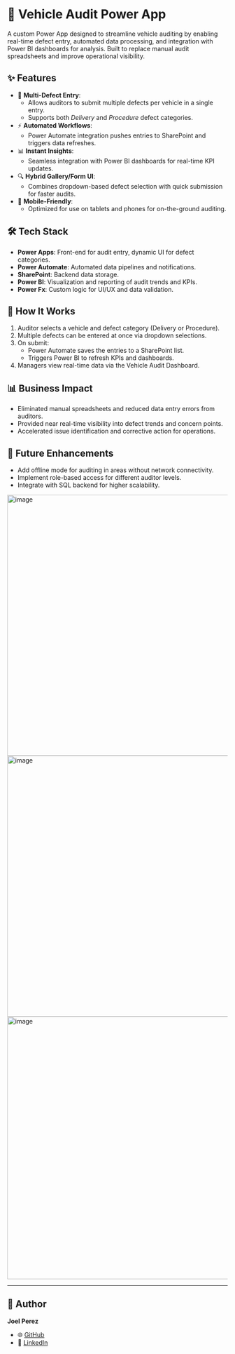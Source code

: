 # 📱 Vehicle Audit Power App

A custom Power App designed to streamline vehicle auditing by enabling real-time defect entry, automated data processing, and integration with Power BI dashboards for analysis. Built to replace manual audit spreadsheets and improve operational visibility.

## ✨ Features
- 📝 **Multi-Defect Entry**:
  - Allows auditors to submit multiple defects per vehicle in a single entry.
  - Supports both *Delivery* and *Procedure* defect categories.
- ⚡ **Automated Workflows**:
  - Power Automate integration pushes entries to SharePoint and triggers data refreshes.
- 📊 **Instant Insights**:
  - Seamless integration with Power BI dashboards for real-time KPI updates.
- 🔍 **Hybrid Gallery/Form UI**:
  - Combines dropdown-based defect selection with quick submission for faster audits.
- 📱 **Mobile-Friendly**:
  - Optimized for use on tablets and phones for on-the-ground auditing.

## 🛠️ Tech Stack
- **Power Apps**: Front-end for audit entry, dynamic UI for defect categories.
- **Power Automate**: Automated data pipelines and notifications.
- **SharePoint**: Backend data storage.
- **Power BI**: Visualization and reporting of audit trends and KPIs.
- **Power Fx**: Custom logic for UI/UX and data validation.

## 🚀 How It Works
1. Auditor selects a vehicle and defect category (Delivery or Procedure).
2. Multiple defects can be entered at once via dropdown selections.
3. On submit:
   - Power Automate saves the entries to a SharePoint list.
   - Triggers Power BI to refresh KPIs and dashboards.
4. Managers view real-time data via the Vehicle Audit Dashboard.

## 📊 Business Impact
- Eliminated manual spreadsheets and reduced data entry errors from auditors.
- Provided near real-time visibility into defect trends and concern points.
- Accelerated issue identification and corrective action for operations.

## 🔮 Future Enhancements
- Add offline mode for auditing in areas without network connectivity.
- Implement role-based access for different auditor levels.
- Integrate with SQL backend for higher scalability.


<img width="1073" height="595" alt="image" src="https://github.com/user-attachments/assets/a1bf0841-c89b-43dd-b710-363e146120dd" />
<img width="1073" height="595" alt="image" src="https://github.com/user-attachments/assets/d75ee149-f4d6-47be-bd92-b75f109efa74" />
<img width="1075" height="599" alt="image" src="https://github.com/user-attachments/assets/6098e167-d0cd-4d9c-9433-f1b7065e1444" />


---

## 👤 Author
**Joel Perez**  
- 🌐 [GitHub](https://github.com/JoelProjectHub)  
- 💼 [LinkedIn](https://linkedin.com/in/YOUR-LINK)
